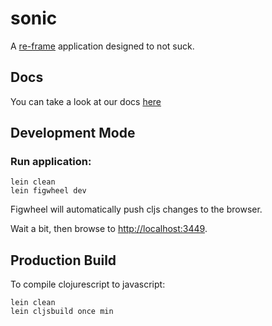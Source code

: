 # sonic

A [re-frame](https://github.com/Day8/re-frame) application designed to not suck.

## Docs

You can take a look at our docs [here](https://docs.google.com/document/d/1oBdpKyHLnqYU64qiFBKMHDBjYq8ppL9W1twelGQt-Kw/edit?usp=sharing)

## Development Mode

### Run application:

```
lein clean
lein figwheel dev
```

Figwheel will automatically push cljs changes to the browser.

Wait a bit, then browse to [http://localhost:3449](http://localhost:3449).

## Production Build


To compile clojurescript to javascript:

```
lein clean
lein cljsbuild once min
```
